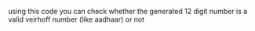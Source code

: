 using this code you can check whether the generated 12 digit number is a valid veirhoff number (like aadhaar) or not 
